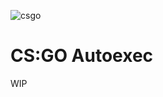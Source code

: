 
![csgo](https://user-images.githubusercontent.com/34782021/231021403-d2131821-a31c-4fd5-bafb-92f6ad8e71c7.png)


# CS:GO Autoexec

WIP
